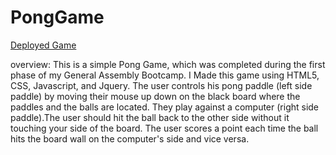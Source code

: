 # PongGame

[Deployed Game](https://ehcarr.github.io/PongGame/)

overview:
This is a simple Pong Game, which was completed during the first phase of my General Assembly Bootcamp. I Made this game using HTML5, CSS, Javascript, and Jquery.  The user controls his pong paddle (left side paddle) by moving their mouse up down on the black board where the paddles and the balls are located. They play against a computer (right side paddle).The user should  hit the ball back to the other side without it touching your side of the board. The user scores a point each time the ball hits the board wall on the computer's side and vice versa. 

